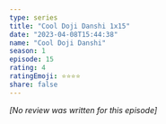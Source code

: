 ```yaml
---
type: series
title: "Cool Doji Danshi 1x15"
date: "2023-04-08T15:44:38"
name: "Cool Doji Danshi"
season: 1
episode: 15
rating: 4
ratingEmoji: ⭐️⭐️⭐️⭐️
share: false
---
```


*[No review was written for this episode]*
